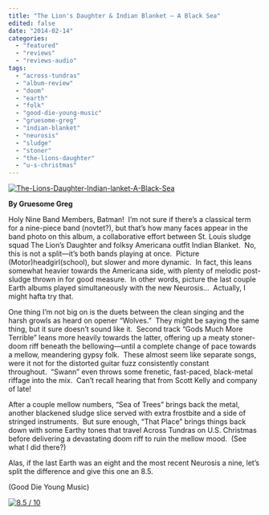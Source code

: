 ```yaml
---
title: "The Lion's Daughter & Indian Blanket – A Black Sea"
edited: false
date: "2014-02-14"
categories:
  - "featured"
  - "reviews"
  - "reviews-audio"
tags:
  - "across-tundras"
  - "album-review"
  - "doom"
  - "earth"
  - "folk"
  - "good-die-young-music"
  - "gruesome-greg"
  - "indian-blanket"
  - "neurosis"
  - "sludge"
  - "stoner"
  - "the-lions-daughter"
  - "u-s-christmas"
---
```


[![The-Lions-Daughter-Indian-lanket-A-Black-Sea](http://www.hellbound.ca/wp-content/uploads/2014/02/The-Lions-Daughter-Indian-lanket-A-Black-Sea.jpg)](http://www.hellbound.ca/wp-content/uploads/2014/02/The-Lions-Daughter-Indian-lanket-A-Black-Sea.jpg)

**By Gruesome Greg** 

Holy Nine Band Members, Batman!  I’m not sure if there’s a classical term for a nine-piece band (novtet?), but that’s how many faces appear in the band photo on this album, a collaborative effort between St. Louis sludge squad The Lion’s Daughter and folksy Americana outfit Indian Blanket.  No, this is not a split—it’s both bands playing at once.  Picture (Motor)headgirl(school), but slower and more dynamic.  In fact, this leans somewhat heavier towards the Americana side, with plenty of melodic post-sludge thrown in for good measure.  In other words, picture the last couple Earth albums played simultaneously with the new Neurosis…  Actually, I might hafta try that.

One thing I’m not big on is the duets between the clean singing and the harsh growls as heard on opener “Wolves.”  They might be saying the same thing, but it sure doesn’t sound like it.  Second track “Gods Much More Terrible” leans more heavily towards the latter, offering up a meaty stoner-doom riff beneath the bellowing—until a complete change of pace towards a mellow, meandering gypsy folk.  These almost seem like separate songs, were it not for the distorted guitar fuzz consistently constant throughout.  “Swann” even throws some frenetic, fast-paced, black-metal riffage into the mix.  Can’t recall hearing that from Scott Kelly and company of late!

After a couple mellow numbers, “Sea of Trees” brings back the metal, another blackened sludge slice served with extra frostbite and a side of stringed instruments.  But sure enough, “That Place” brings things back down with some Earthy tones that travel Across Tundras on U.S. Christmas before delivering a devastating doom riff to ruin the mellow mood.  (See what I did there?)

Alas, if the last Earth was an eight and the most recent Neurosis a nine, let’s split the difference and give this one an 8.5.

(Good Die Young Music)

[![8.5 / 10](http://www.hellbound.ca/wp-content/uploads/2009/08/review851.png)](http://www.hellbound.ca/wp-content/uploads/2009/08/review851.png)
